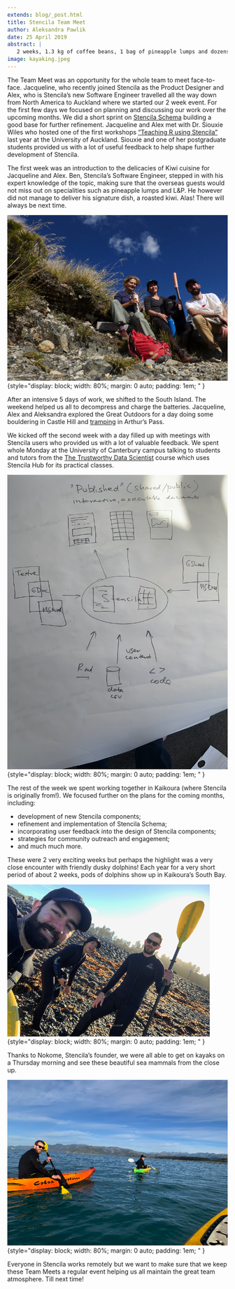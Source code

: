 ```yaml
---
extends: blog/_post.html
title: Stencila Team Meet
author: Aleksandra Pawlik
date: 25 April 2019
abstract: |
   2 weeks, 1.3 kg of coffee beans, 1 bag of pineapple lumps and dozens of dusky dolphins. This is a short summary of the first Stencila Team Meet which took place in Aotearoa - New Zealand at the end of March and early April. 
image: kayaking.jpeg
---
```


The Team Meet was an opportunity for the whole team to meet face-to-face. Jacqueline, who recently joined Stencila as the Product Designer and Alex, who is Stencila’s new Software Engineer travelled all the way down from North America to Auckland where we started our 2 week event. For the first few days we focused on planning and discussing our work over the upcoming months. We did a short sprint on [Stencila Schema](https://github.com/stencila/schema) building a good base for further refinement. Jacqueline and Alex met with Dr. Siouxie Wiles who hosted one of the first workshops [“Teaching R using Stencila”](https://stenci.la/community/events/2018-07-12-superbugs.html) last year at the University of Auckland. Siouxie and one of her postgraduate students provided us with a lot of useful feedback to help shape further development of Stencila.

The first week was an introduction to the delicacies of Kiwi cuisine for Jacqueline and Alex. Ben, Stencila’s Software Engineer, stepped in with his expert knowledge of the topic, making sure that the overseas guests would not miss out on specialities such as pineapple lumps and L&P. He however did not manage to deliver his signature dish, a roasted kiwi. Alas! There will always be next time.

![Hiking in Arthur's Pass](hiking.jpeg){style="display: block; width: 80%; margin: 0 auto; padding: 1em; " } 

After an intensive 5 days of work, we shifted to the South Island. The weekend helped us all to decompress and charge the batteries. Jacqueline, Alex and Aleksandra explored the Great Outdoors for a day doing some bouldering in Castle Hill and [tramping](https://en.wikipedia.org/wiki/Tramping_in_New_Zealand) in Arthur’s Pass. 


We kicked off the second week with a day filled up with meetings with Stencila users who provided us with a lot of valuable feedback. We spent whole Monday at the University of Canterbury campus talking to students and tutors from the [The Trustworthy Data Scientist](https://www.canterbury.ac.nz/courseinfo/GetCourseDetails.aspx?course=DATA471&occurrence=19S1(C)&year=2019) course which uses Stencila Hub for its practical classes. 


![Stencila Planning](stickies.jpg){style="display: block; width: 80%; margin: 0 auto; padding: 1em; " } 

The rest of the week we spent working together in Kaikoura (where Stencila is originally from!). We focused further on the plans for the coming months, including:
* development of new Stencila components;
* refinement and implementation of Stencila Schema;
* incorporating user feedback into the design of Stencila components;
* strategies for community outreach and engagement; 
* and much much more.


These were 2 very exciting weeks but perhaps the highlight was a very close encounter with friendly dusky dolphins! Each year for a very short period of about 2 weeks, pods of dolphins show up in Kaikoura’s South Bay. 

![Kayaking](wetsuit.jpeg){style="display: block; width: 80%; margin: 0 auto; padding: 1em; " } 

Thanks to Nokome, Stencila’s founder, we were all able to get on kayaks on a Thursday morning and see these beautiful sea mammals from the close up. 

![Kayaking](kayaking.jpeg){style="display: block; width: 80%; margin: 0 auto; padding: 1em; " } 

Everyone in Stencila works remotely but we want to make sure that we keep these Team Meets a regular event helping us all maintain the great team atmosphere. Till next time!
